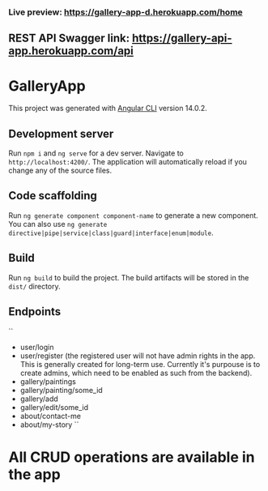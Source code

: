 ### Live preview: https://gallery-app-d.herokuapp.com/home

## REST API Swagger link: https://gallery-api-app.herokuapp.com/api

# GalleryApp

This project was generated with [Angular CLI](https://github.com/angular/angular-cli) version 14.0.2.

## Development server

Run `npm i` and `ng serve` for a dev server. Navigate to `http://localhost:4200/`. The application will automatically reload if you change any of the source files.

## Code scaffolding

Run `ng generate component component-name` to generate a new component. You can also use `ng generate directive|pipe|service|class|guard|interface|enum|module`.

## Build

Run `ng build` to build the project. The build artifacts will be stored in the `dist/` directory.

## Endpoints

``

- user/login
- user/register (the registered user will not have admin rights in the app. This is generally created for long-term use. Currently it's purpouse is to create admins, which need to be enabled as such from the backend).
- gallery/paintings
- gallery/painting/some_id
- gallery/add
- gallery/edit/some_id
- about/contact-me
- about/my-story
  ``

# All CRUD operations are available in the app
